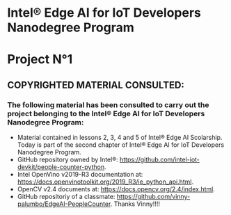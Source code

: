 # Intel® Edge AI for IoT Developers Nanodegree Program
# Project N°1

## COPYRIGHTED MATERIAL CONSULTED:

### The following material has been consulted to carry out the project belonging to the Intel® Edge AI for IoT Developers Nanodegree Program:

* Material contained in lessons 2, 3, 4 and 5 of Intel® Edge AI Scolarship. Today is part of the second chapter of Intel® Edge AI for IoT Developers Nanodegree Program.
* GitHub repository owned by Intel®: https://github.com/intel-iot-devkit/people-counter-python.
* Intel OpenVino v2019-R3 documentation at: https://docs.openvinotoolkit.org/2019_R3/ie_python_api.html.
* OpenCV v2.4 documents at: https://docs.opencv.org/2.4/index.html. 
* GitHub repositoriy of a classmate: https://github.com/vinny-palumbo/EdgeAI-PeopleCounter. Thanks Vinny!!!!
